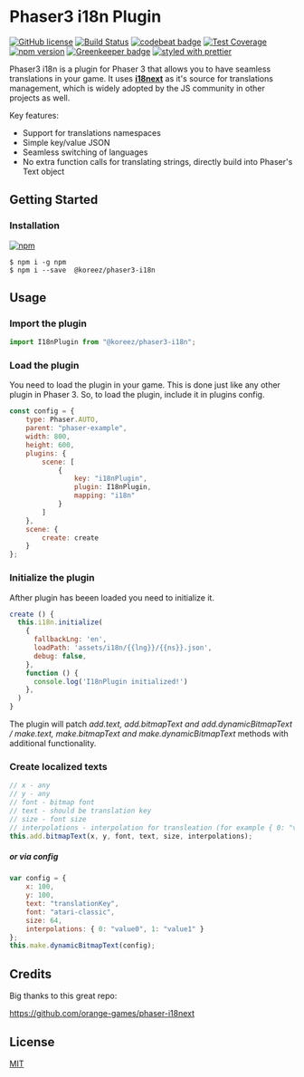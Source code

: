 # Phaser3 i18n Plugin

[![GitHub license](https://img.shields.io/badge/license-MIT-green.svg)](https://github.com/RobotlegsJS/RobotlegsJS/blob/master/LICENSE)
[![Build Status](https://secure.travis-ci.org/koreezgames/phaser3-i18n-plugin.svg?branch=master)](https://travis-ci.org/koreezgames/phaser3-i18n-plugin)
[![codebeat badge](https://codebeat.co/badges/e3792494-1875-4826-be00-2124148b9287)](https://codebeat.co/projects/github-com-koreezgames-phaser3-i18n-plugin-master)
[![Test Coverage](https://api.codeclimate.com/v1/badges/63e0c72189fa97ca55db/test_coverage)](https://codeclimate.com/github/koreezgames/phaser3-i18n-plugin/test_coverage)
[![npm version](https://badge.fury.io/js/%40koreez%2Fphaser3-i18n.svg)](https://badge.fury.io/js/%40koreez%2Fphaser3-i18n)
[![Greenkeeper badge](https://badges.greenkeeper.io/koreezgames/phaser3-i18n-plugin.svg)](https://greenkeeper.io/)
[![styled with prettier](https://img.shields.io/badge/styled_with-prettier-ff69b4.svg)](https://github.com/prettier/prettier)

Phaser3 i18n is a plugin for Phaser 3 that allows you to have seamless translations in your game. It uses **[i18next](https://github.com/i18next/i18next)** as it's source for translations management, which is widely adopted by the JS community in other projects as well.

Key features:

-   Support for translations namespaces
-   Simple key/value JSON
-   Seamless switching of languages
-   No extra function calls for translating strings, directly build into Phaser's Text object

## Getting Started

### Installation

[![npm](https://img.shields.io/npm/dt/@koreez/phaser3-i18n.svg)](https://www.npmjs.com/package/@koreez/phaser3-i18n)

```shell
$ npm i -g npm
$ npm i --save  @koreez/phaser3-i18n
```

## Usage

### Import the plugin

```javascript
import I18nPlugin from "@koreez/phaser3-i18n";
```

### Load the plugin

You need to load the plugin in your game. This is done just like any other plugin in Phaser 3.
So, to load the plugin, include it in plugins config.

```javascript
const config = {
    type: Phaser.AUTO,
    parent: "phaser-example",
    width: 800,
    height: 600,
    plugins: {
        scene: [
            {
                key: "i18nPlugin",
                plugin: I18nPlugin,
                mapping: "i18n"
            }
        ]
    },
    scene: {
        create: create
    }
};
```

### Initialize the plugin

Afther plugin has beeen loaded you need to initialize it.

```javascript
create () {
  this.i18n.initialize(
    {
      fallbackLng: 'en',
      loadPath: 'assets/i18n/{{lng}}/{{ns}}.json',
      debug: false,
    },
    function () {
      console.log('I18nPlugin initialized!')
    },
  )
}
```

The plugin will patch _add.text, add.bitmapText and add.dynamicBitmapText / make.text, make.bitmapText and make.dynamicBitmapText_ methods with additional functionality.

### Create localized texts

```javascript
// x - any
// y - any
// font - bitmap font
// text - should be translation key
// size - font size
// interpolations - interpolation for transleation (for example { 0: "value0", 1: "value1" }), note this is not required parametr
this.add.bitmapText(x, y, font, text, size, interpolations);
```

##### **_or via config_**

```javascript
var config = {
    x: 100,
    y: 100,
    text: "translationKey",
    font: "atari-classic",
    size: 64,
    interpolations: { 0: "value0", 1: "value1" }
};
this.make.dynamicBitmapText(config);
```

## Credits

Big thanks to this great repo:

https://github.com/orange-games/phaser-i18next

## License

[MIT](LICENSE)
